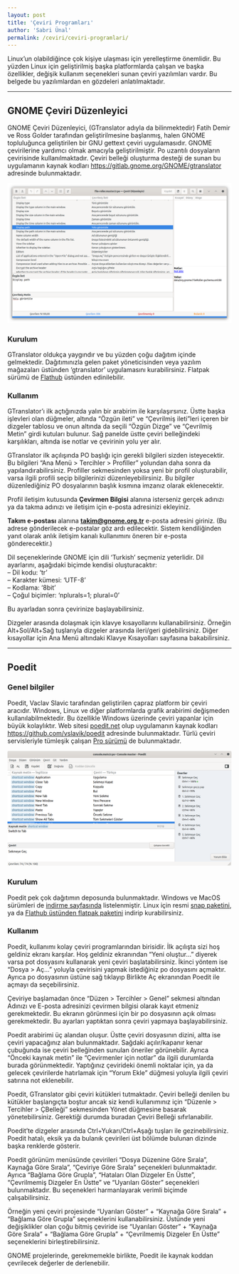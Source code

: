 ```yaml
---
layout: post
title: 'Çeviri Programları'
author: 'Sabri Ünal'
permalink: /ceviri/ceviri-programlari/
---
```


Linux’un olabildiğince çok kişiye ulaşması için yerelleştirme önemlidir. Bu yüzden Linux için geliştirilmiş başka platformlarda çalışan ve başka özellikler, değişik kullanım seçenekleri sunan çeviri yazılımları vardır. Bu belgede bu yazılımlardan en gözdeleri anlatılmaktadır.

---

## GNOME Çeviri Düzenleyici

GNOME Çeviri Düzenleyici, (GTranslator adıyla da bilinmektedir) Fatih Demir ve Ross Golder tarafından geliştirilmesine başlanmış, halen GNOME topluluğunca geliştirilen bir GNU gettext çeviri uygulamasıdır. GNOME çevirilerine yardımcı olmak amacıyla geliştirilmiştir. Po uzantılı dosyaların çevirisinde kullanılmaktadır. Çeviri belleği oluşturma desteği de sunan bu uygulamanın kaynak kodları <https://gitlab.gnome.org/GNOME/gtranslator> adresinde bulunmaktadır.

![](/media/2023/03/gtranslator.png)

### Kurulum

GTranslator oldukça yaygındır ve bu yüzden çoğu dağıtım içinde gelmektedir. Dağıtımınızla gelen paket yöneticisinden veya yazılım mağazaları üstünden ‘gtranslator’ uygulamasını kurabilirsiniz. Flatpak sürümü de [Flathub](https://flathub.org/apps/details/org.gnome.Gtranslator) üstünden edinilebilir.

### Kullanım

GTranslator’ı ilk açtığınızda yalın bir arabirim ile karşılaşırsınız. Üstte başka işlevleri olan düğmeler, altında “Özgün ileti” ve “Çevrilmiş ileti”leri içeren bir dizgeler tablosu ve onun altında da seçili “Özgün Dizge” ve “Çevrilmiş Metin” girdi kutuları bulunur. Sağ panelde üstte çeviri belleğindeki karşılıkları, altında ise notlar ve çevirinin yolu yer alır.

GTranslator ilk açılışında PO başlığı için gerekli bilgileri sizden isteyecektir. Bu bilgileri “Ana Menü &gt; Tercihler &gt; Profiller” yolundan daha sonra da yapılandırabilirsiniz. Profiller sekmesinden yoksa yeni bir profil oluşturabilir, varsa ilgili profili seçip bilgilerinizi düzenleyebilirsiniz. Bu bilgiler düzenlediğiniz PO dosyalarının başlık kısmına imzanız olarak eklenecektir.

Profil iletişim kutusunda **Çevirmen Bilgisi** alanına isterseniz gerçek adınızı ya da takma adınızı ve iletişim için e-posta adresinizi ekleyiniz.

**Takım e-postası** alanına **takim@gnome.org.tr** e-posta adresini giriniz. (Bu adrese gönderilecek e-postalar göz ardı edilecektir. Sistem kendiliğinden yanıt olarak anlık iletişim kanalı kullanımını öneren bir e-posta gönderecektir.)

Dil seçeneklerinde GNOME için dili ‘Turkish’ seçmeniz yeterlidir. Dil ayarlarını, aşağıdaki biçimde kendisi oluşturacaktır:  
– Dil kodu: ‘tr’  
– Karakter kümesi: ‘UTF-8’  
– Kodlama: ‘8bit’  
– Çoğul biçimler: ‘nplurals=1; plural=0’

Bu ayarladan sonra çevirinize başlayabilirsiniz.

Dizgeler arasında dolaşmak için klavye kısayollarını kullanabilirsiniz. Örneğin Alt+Sol/Alt+Sağ tuşlarıyla dizgeler arasında ileri/geri gidebilirsiniz. Diğer kısayollar için Ana Menü altındaki Klavye Kısayolları sayfasına bakabilirsiniz.

---

## Poedit

### Genel bilgiler

Poedit, Vaclav Slavic tarafından geliştirilen çapraz platform bir çeviri aracıdır. Windows, Linux ve diğer platformlarda grafik arabirimi değişmeden kullanılabilmektedir. Bu özellikle Windows üzerinde çeviri yapanlar için büyük kolaylıktır. Web sitesi [poedit.net](https://poedit.net) olup uygulamanın kaynak kodları <https://github.com/vslavik/poedit> adresinde bulunmaktadır. Türlü çeviri servisleriyle tümleşik çalışan [Pro sürümü](https://poedit.net/pro) de bulunmaktadır.

![](/media/2023/04/poedit-gnome.png)

### Kurulum

Poedit pek çok dağıtımın deposunda bulunmaktadır. Windows ve MacOS sürümleri de [indirme sayfasında](https://poedit.net/download) listelenmiştir. Linux için resmi [snap paketini](https://snapcraft.io/poedit), ya da [Flathub üstünden flatpak paketini](https://flathub.org/apps/details/net.poedit.Poedit) indirip kurabilirsiniz.

### Kullanım

Poedit, kullanımı kolay çeviri programlarından birisidir. İlk açılışta sizi hoş geldiniz ekranı karşılar. Hoş geldiniz ekranından “Yeni oluştur…” diyerek varsa pot dosyasını kullanarak yeni çeviri başlatabilirsiniz. İkinci yöntem ise “Dosya &gt; Aç…” yoluyla çevirisini yapmak istediğiniz po dosyasını açmaktır. Ayrıca po dosyasının üstüne sağ tıklayıp Birlikte Aç ekranından Poedit ile açmayı da seçebilirsiniz.

Çeviriye başlamadan önce “Düzen &gt; Tercihler &gt; Genel” sekmesi altından Adınızı ve E-posta adresinizi çevirmen bilgisi olarak kayıt etmeniz gerekmektedir. Bu ekranın görünmesi için bir po dosyasının açık olması gerekmektedir. Bu ayarları yaptıktan sonra çeviri yapmaya başlayabilirsiniz.

Poedit arabirimi üç alandan oluşur. Üstte çeviri dosyasının dizini, altta ise çeviri yapacağınız alan bulunmaktadır. Sağdaki açılır/kapanır kenar çubuğunda ise çeviri belleğinden sunulan öneriler görünebilir. Ayrıca “Önceki kaynak metin” ile “Çevirmenler için notlar” da ilgili durumlarda burada görünmektedir. Yaptığınız çevirideki önemli noktalar için, ya da gelecek çevirilerde hatırlamak için “Yorum Ekle” düğmesi yoluyla ilgili çeviri satırına not eklenebilir.

Poedit, GTranslator gibi çeviri kütükleri tutmaktadır. Çeviri belleği denilen bu kütükler başlangıçta boştur ancak siz kendi kullanımınız için “Düzenle &gt; Tercihler &gt; ÇBelleği” sekmesinden Yönet düğmesine basarak yönetebilirsiniz. Gerektiği durumda buradan Çeviri Belleği sıfırlanabilir.

Poedit’te dizgeler arasında Ctrl+Yukarı/Ctrl+Aşağı tuşları ile gezinebilirsiniz. Poedit hatalı, eksik ya da bulanık çevirileri üst bölümde bulunan dizinde başka renklerde gösterir.

Poedit görünüm menüsünde çevirileri “Dosya Düzenine Göre Sırala”, Kaynağa Göre Sırala”, “Çeviriye Göre Sırala” seçenekleri bulunmaktadır. Ayrıca “Bağlama Göre Grupla”, “Hataları Olan Dizgeler En Üstte”, “Çevrilmemiş Dizgeler En Üstte” ve “Uyarıları Göster” seçenekleri bulunmaktadır. Bu seçenekleri harmanlayarak verimli biçimde çalışabilirsiniz.

Örneğin yeni çeviri projesinde “Uyarıları Göster” + “Kaynağa Göre Sırala” + “Bağlama Göre Grupla” seçeneklerini kullanabilirsiniz. Üstünde yeni değişiklikler olan çoğu bitmiş çeviride ise “Uyarıları Göster” + “Kaynağa Göre Sırala” + “Bağlama Göre Grupla” + “Çevrilmemiş Dizgeler En Üstte” seçeneklerini birleştirebilirsiniz.

GNOME projelerinde, gerekmemekle birlikte, Poedit ile kaynak koddan çevrilecek değerler de derlenebilir.